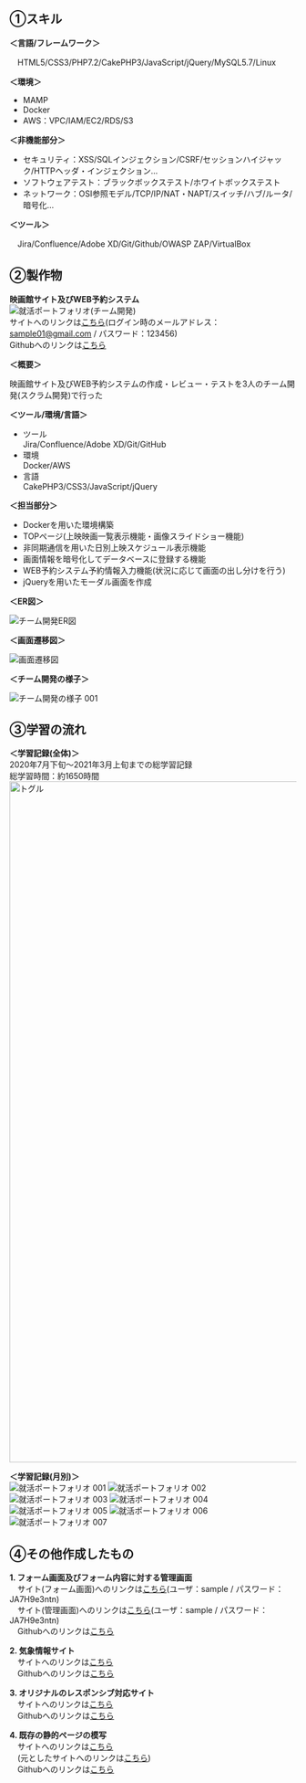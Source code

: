 ## ①スキル  
**＜言語/フレームワーク＞**  

　HTML5/CSS3/PHP7.2/CakePHP3/JavaScript/jQuery/MySQL5.7/Linux  

**＜環境＞**  

- MAMP
- Docker  
- AWS：VPC/IAM/EC2/RDS/S3  

**＜非機能部分＞**

- セキュリティ：XSS/SQLインジェクション/CSRF/セッションハイジャック/HTTPヘッダ・インジェクション...  
- ソフトウェアテスト：ブラックボックステスト/ホワイトボックステスト  
- ネットワーク：OSI参照モデル/TCP/IP/NAT・NAPT/スイッチ/ハブ/ルータ/暗号化...  

**＜ツール＞**  

　Jira/Confluence/Adobe XD/Git/Github/OWASP ZAP/VirtualBox  

## ②製作物
**映画館サイト及びWEB予約システム**  
![就活ポートフォリオ(チーム開発)](https://user-images.githubusercontent.com/68310528/110870860-a66feb00-8310-11eb-9385-09671170ce65.jpeg)  
サイトへのリンクは[こちら](http://13.231.187.107:10380/main/top)(ログイン時のメールアドレス：sample01@gmail.com / パスワード：123456)  
Githubへのリンクは[こちら](https://github.com/labotinc/codegym-team5/tree/develop)  
  
**＜概要＞**  
  
映画館サイト及びWEB予約システムの作成・レビュー・テストを3人のチーム開発(スクラム開発)で行った  
  
**＜ツール/環境/言語＞**
- ツール  
  Jira/Confluence/Adobe XD/Git/GitHub
- 環境  
  Docker/AWS
- 言語  
  CakePHP3/CSS3/JavaScript/jQuery  

**＜担当部分＞**
- Dockerを用いた環境構築
- TOPページ(上映映画一覧表示機能・画像スライドショー機能)
- 非同期通信を用いた日別上映スケジュール表示機能
- 画面情報を暗号化してデータベースに登録する機能
- WEB予約システム予約情報入力機能(状況に応じて画面の出し分けを行う)
- jQueryを用いたモーダル画面を作成

**＜ER図＞**  

![チーム開発ER図](https://user-images.githubusercontent.com/68310528/110269705-9fdb2e00-8007-11eb-9236-dc2723b83306.png)

**＜画面遷移図＞**  

![画面遷移図](https://user-images.githubusercontent.com/68310528/110290992-bd6fbe00-802e-11eb-8d92-749725c05059.png)

**＜チーム開発の様子＞**  

![チーム開発の様子 001](https://user-images.githubusercontent.com/68310528/110291128-e98b3f00-802e-11eb-982c-ee4be7a56185.jpeg)

## ③学習の流れ
**＜学習記録(全体)＞**  
2020年7月下旬〜2021年3月上旬までの総学習記録  
総学習時間：約1650時間  
<img width="1193" alt="トグル" src="https://user-images.githubusercontent.com/68310528/110282175-5f88a980-8021-11eb-84d9-b6008bc16434.png">  

**＜学習記録(月別)＞**  
![就活ポートフォリオ 001](https://user-images.githubusercontent.com/68310528/110286296-08d29e00-8028-11eb-93df-713d68010150.jpeg)
![就活ポートフォリオ 002](https://user-images.githubusercontent.com/68310528/110286316-11c36f80-8028-11eb-8b96-fec1c0534993.jpeg)
![就活ポートフォリオ 003](https://user-images.githubusercontent.com/68310528/110286324-14be6000-8028-11eb-9dd9-d2f0c6c3c98d.jpeg)
![就活ポートフォリオ 004](https://user-images.githubusercontent.com/68310528/110286327-15ef8d00-8028-11eb-8661-e6db3e9cef1f.jpeg)
![就活ポートフォリオ 005](https://user-images.githubusercontent.com/68310528/110286334-17b95080-8028-11eb-9afb-b3ea4d563547.jpeg)
![就活ポートフォリオ 006](https://user-images.githubusercontent.com/68310528/110286337-19831400-8028-11eb-86fa-bd00c7536a1b.jpeg)
![就活ポートフォリオ 007](https://user-images.githubusercontent.com/68310528/110870931-c2738c80-8310-11eb-98e3-43e7823745dd.jpeg)
  

## ④その他作成したもの
**1. フォーム画面及びフォーム内容に対する管理画面**  
   　サイト(フォーム画面)へのリンクは[こちら](http://3.112.194.206/entry/input.php)(ユーザ：sample / パスワード：JA7H9e3ntn)  
   　サイト(管理画面)へのリンクは[こちら](http://3.112.194.206/admin/)(ユーザ：sample / パスワード：JA7H9e3ntn)  
   　Githubへのリンクは[こちら](https://github.com/kazuyanakata/quelcode-php-db)  
   
**2. 気象情報サイト**  
   　サイトへのリンクは[こちら](https://kazuyanakata.github.io/quelcode-js/js-weather/js-weather.html)  
   　Githubへのリンクは[こちら](https://github.com/kazuyanakata/quelcode-js)  
   
**3. オリジナルのレスポンシブ対応サイト**  
   　サイトへのリンクは[こちら](https://kazuyanakata.github.io/quelcode-html/kaguya/home.html)  
   　Githubへのリンクは[こちら](https://github.com/kazuyanakata/quelcode-html/tree/master/kaguya)  
   
**4. 既存の静的ページの模写**  
   　サイトへのリンクは[こちら](https://kazuyanakata.github.io/quelcode-html/nri/index.html)  
   　(元としたサイトへのリンクは[こちら](https://www.nri.com/jp/company/whats/story06))  
   　Githubへのリンクは[こちら](https://github.com/kazuyanakata/quelcode-html/tree/master/nri)  
